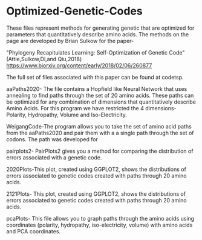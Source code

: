 # Optimized-Genetic-Codes
These files represent methods for generating genetic that are optimized for parameters that quantitatively describe amino acids.
The methods on the page are developed by Brian Sulkow for the paper-

"Phylogeny Recapitulates Learning: Self-Optimization of Genetic Code" (Attie,Sulkow,Di,and Qiu,2018)
https://www.biorxiv.org/content/early/2018/02/06/260877

The full set of files associated with this paper can be found at codetsp. 

aaPaths2020- The file contains a Hopfield like Neural Network that uses annealing to find paths through the set of 20 amino acids. These paths can be optimized for any combination of dimensions that quantitatively describe Amino Acids. For this program we have restricted the 4 dimensions- Polarity, Hydropathy, Volume and Iso-Electricity.

WeigangCode-The program allows you to take the set of amino acid paths from the aaPaths2020 and pair them with a a single path through the set of codons. The path was developed for 

pairplots2-  PairPlots2 gives you a method for comparing the distribution of errors associated with a genetic code. 

2020Plots-This plot, created using GGPLOT2, shows the distributions of errors associated to genetic codes created with paths through 20 amino acids.

2121Plots- This plot, created using GGPLOT2, shows the distributions of errors associated to genetic codes created with paths through 20 amino acids.

pcaPlots- This file allows you to graph paths through the amino acids using coordinates (polarity, hydropathy, iso-electricity, volume) with amino acids and PCA coordinates.   

